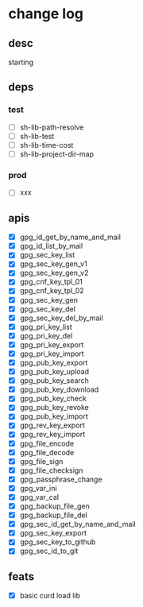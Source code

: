 # change log

## desc

starting

## deps

### test

- [ ] sh-lib-path-resolve
- [ ] sh-lib-test
- [ ] sh-lib-time-cost
- [ ] sh-lib-project-dir-map

### prod

- [ ] xxx

## apis

- [x] gpg_id_get_by_name_and_mail
- [x] gpg_id_list_by_mail
- [x] gpg_sec_key_list
- [x] gpg_sec_key_gen_v1
- [x] gpg_sec_key_gen_v2
- [x] gpg_cnf_key_tpl_01
- [x] gpg_cnf_key_tpl_02
- [x] gpg_sec_key_gen
- [x] gpg_sec_key_del
- [x] gpg_sec_key_del_by_mail
- [x] gpg_pri_key_list
- [x] gpg_pri_key_del
- [x] gpg_pri_key_export
- [x] gpg_pri_key_import
- [x] gpg_pub_key_export
- [x] gpg_pub_key_upload
- [x] gpg_pub_key_search
- [x] gpg_pub_key_download
- [x] gpg_pub_key_check
- [x] gpg_pub_key_revoke
- [x] gpg_pub_key_import
- [x] gpg_rev_key_export
- [x] gpg_rev_key_import
- [x] gpg_file_encode
- [x] gpg_file_decode
- [x] gpg_file_sign
- [x] gpg_file_checksign
- [x] gpg_passphrase_change
- [x] gpg_var_ini
- [x] gpg_var_cal
- [x] gpg_backup_file_gen
- [x] gpg_backup_file_del
- [x] gpg_sec_id_get_by_name_and_mail
- [x] gpg_sec_key_export
- [x] gpg_sec_key_to_github
- [x] gpg_sec_id_to_git

## feats

- [x] basic curd load lib